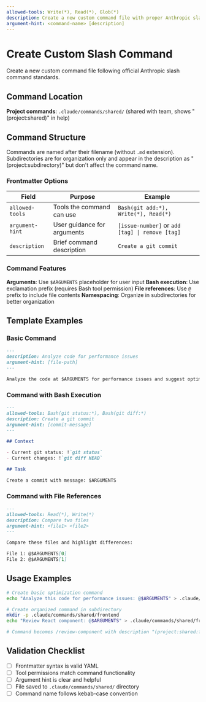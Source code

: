 ```yaml
---
allowed-tools: Write(*), Read(*), Glob(*)
description: Create a new custom command file with proper Anthropic slash command structure
argument-hint: <command-name> [description]
---
```


# Create Custom Slash Command

Create a new custom command file following official Anthropic slash command standards.

## Command Location

**Project commands**: `.claude/commands/shared/` (shared with team, shows "(project:shared)" in help)

## Command Structure

Commands are named after their filename (without `.md` extension). Subdirectories are for organization only and appear in the description as "(project:subdirectory)" but don't affect the command name.

### Frontmatter Options

| Field           | Purpose                     | Example                                         |
| --------------- | --------------------------- | ----------------------------------------------- |
| `allowed-tools` | Tools the command can use   | `Bash(git add:*), Write(*), Read(*)`            |
| `argument-hint` | User guidance for arguments | `[issue-number]` or `add [tag] \| remove [tag]` |
| `description`   | Brief command description   | `Create a git commit`                           |

### Command Features

**Arguments**: Use `$ARGUMENTS` placeholder for user input
**Bash execution**: Use exclamation prefix (requires Bash tool permission)
**File references**: Use `@` prefix to include file contents
**Namespacing**: Organize in subdirectories for better organization

## Template Examples

### Basic Command

```markdown
---
description: Analyze code for performance issues
argument-hint: [file-path]
---

Analyze the code at $ARGUMENTS for performance issues and suggest optimizations.
```

### Command with Bash Execution

```markdown
---
allowed-tools: Bash(git status:*), Bash(git diff:*)
description: Create a git commit
argument-hint: [commit-message]
---

## Context

- Current git status: !`git status`
- Current changes: !`git diff HEAD`

## Task

Create a commit with message: $ARGUMENTS
```

### Command with File References

```markdown
---
allowed-tools: Read(*), Write(*)
description: Compare two files
argument-hint: <file1> <file2>
---

Compare these files and highlight differences:

File 1: @$ARGUMENTS[0]
File 2: @$ARGUMENTS[1]
```

## Usage Examples

```bash
# Create basic optimization command
echo "Analyze this code for performance issues: @$ARGUMENTS" > .claude/commands/shared/optimize.md

# Create organized command in subdirectory
mkdir -p .claude/commands/shared/frontend
echo "Review React component: @$ARGUMENTS" > .claude/commands/shared/frontend/review-component.md

# Command becomes /review-component with description "(project:shared:frontend)"
```

## Validation Checklist

- [ ] Frontmatter syntax is valid YAML
- [ ] Tool permissions match command functionality
- [ ] Argument hint is clear and helpful
- [ ] File saved to `.claude/commands/shared/` directory
- [ ] Command name follows kebab-case convention

```

```
